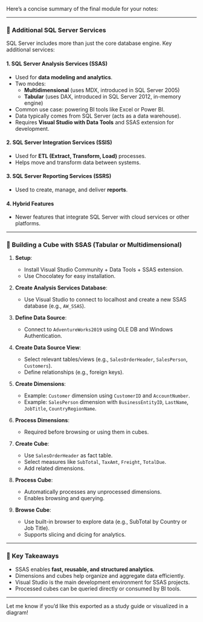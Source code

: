 Here’s a concise summary of the final module for your notes:

---

### 🧩 Additional SQL Server Services

SQL Server includes more than just the core database engine. Key additional services:

#### 1. **SQL Server Analysis Services (SSAS)**
- Used for **data modeling and analytics**.
- Two modes:
  - **Multidimensional** (uses MDX, introduced in SQL Server 2005)
  - **Tabular** (uses DAX, introduced in SQL Server 2012, in-memory engine)
- Common use case: powering BI tools like Excel or Power BI.
- Data typically comes from SQL Server (acts as a data warehouse).
- Requires **Visual Studio with Data Tools** and SSAS extension for development.

#### 2. **SQL Server Integration Services (SSIS)**
- Used for **ETL (Extract, Transform, Load)** processes.
- Helps move and transform data between systems.

#### 3. **SQL Server Reporting Services (SSRS)**
- Used to create, manage, and deliver **reports**.

#### 4. **Hybrid Features**
- Newer features that integrate SQL Server with cloud services or other platforms.

---

### 🧱 Building a Cube with SSAS (Tabular or Multidimensional)

1. **Setup**:
   - Install Visual Studio Community + Data Tools + SSAS extension.
   - Use Chocolatey for easy installation.

2. **Create Analysis Services Database**:
   - Use Visual Studio to connect to localhost and create a new SSAS database (e.g., `AW_SSAS`).

3. **Define Data Source**:
   - Connect to `AdventureWorks2019` using OLE DB and Windows Authentication.

4. **Create Data Source View**:
   - Select relevant tables/views (e.g., `SalesOrderHeader`, `SalesPerson`, `Customers`).
   - Define relationships (e.g., foreign keys).

5. **Create Dimensions**:
   - Example: `Customer` dimension using `CustomerID` and `AccountNumber`.
   - Example: `SalesPerson` dimension with `BusinessEntityID`, `LastName`, `JobTitle`, `CountryRegionName`.

6. **Process Dimensions**:
   - Required before browsing or using them in cubes.

7. **Create Cube**:
   - Use `SalesOrderHeader` as fact table.
   - Select measures like `SubTotal`, `TaxAmt`, `Freight`, `TotalDue`.
   - Add related dimensions.

8. **Process Cube**:
   - Automatically processes any unprocessed dimensions.
   - Enables browsing and querying.

9. **Browse Cube**:
   - Use built-in browser to explore data (e.g., SubTotal by Country or Job Title).
   - Supports slicing and dicing for analytics.

---

### 🧠 Key Takeaways

- SSAS enables **fast, reusable, and structured analytics**.
- Dimensions and cubes help organize and aggregate data efficiently.
- Visual Studio is the main development environment for SSAS projects.
- Processed cubes can be queried directly or consumed by BI tools.

---

Let me know if you’d like this exported as a study guide or visualized in a diagram!